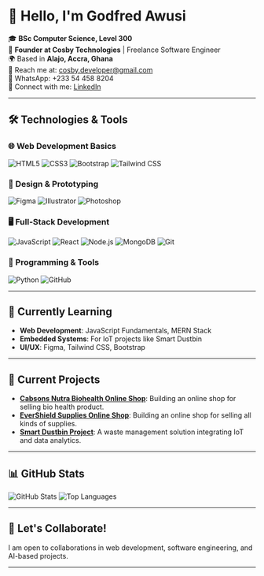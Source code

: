 # 👋 Hello, I'm Godfred Awusi

🎓 **BSc Computer Science, Level 300**  
💼 **Founder at Cosby Technologies** | Freelance Software Engineer  
🌍 Based in **Alajo, Accra, Ghana**  
📧 Reach me at: [cosby.developer@gmail.com](mailto:cosby.developer@gmail.com)  
📱 WhatsApp: +233 54 458 8204  
🔗 Connect with me: [LinkedIn](https://www.linkedin.com/in/godfred-awusi-dev)  

---

## 🛠️ Technologies & Tools

### 🌐 Web Development Basics
![HTML5](https://img.shields.io/badge/HTML5-E34F26?style=for-the-badge&logo=html5&logoColor=white)
![CSS3](https://img.shields.io/badge/CSS3-1572B6?style=for-the-badge&logo=css3&logoColor=white)
![Bootstrap](https://img.shields.io/badge/Bootstrap-7952B3?style=for-the-badge&logo=bootstrap&logoColor=white)
![Tailwind CSS](https://img.shields.io/badge/TailwindCSS-06B6D4?style=for-the-badge&logo=tailwindcss&logoColor=white)

### 🎨 Design & Prototyping
![Figma](https://img.shields.io/badge/Figma-F24E1E?style=for-the-badge&logo=figma&logoColor=white)
![Illustrator](https://img.shields.io/badge/Illustrator-FF9A00?style=for-the-badge&logo=adobeillustrator&logoColor=white)
![Photoshop](https://img.shields.io/badge/Photoshop-31A8FF?style=for-the-badge&logo=adobephotoshop&logoColor=white)

### 🖥️ Full-Stack Development
![JavaScript](https://img.shields.io/badge/JavaScript-F7DF1E?style=for-the-badge&logo=javascript&logoColor=black)
![React](https://img.shields.io/badge/React-61DAFB?style=for-the-badge&logo=react&logoColor=black)
![Node.js](https://img.shields.io/badge/Node.js-339933?style=for-the-badge&logo=node.js&logoColor=white)
![MongoDB](https://img.shields.io/badge/MongoDB-47A248?style=for-the-badge&logo=mongodb&logoColor=white)
![Git](https://img.shields.io/badge/Git-F05032?style=for-the-badge&logo=git&logoColor=white)

### 🐍 Programming & Tools
![Python](https://img.shields.io/badge/Python-3776AB?style=for-the-badge&logo=python&logoColor=white)
![GitHub](https://img.shields.io/badge/GitHub-181717?style=for-the-badge&logo=github&logoColor=white)

---

## 🌱 Currently Learning
- **Web Development**: JavaScript Fundamentals, MERN Stack  
- **Embedded Systems**: For IoT projects like Smart Dustbin  
- **UI/UX**: Figma, Tailwind CSS, Bootstrap  

---

## 📝 Current Projects
- **[Cabsons Nutra Biohealth Online Shop](https://cabsonsnutrabiohealth.com)**: Building an online shop for selling bio health product.  
- **[EverShield Supplies Online Shop](https://github.com/cosbyDeveloper/EverShield-Supplies)**: Building an online shop for selling all kinds of supplies.  
- **[Smart Dustbin Project](https://github.com/cosbyDeveloper/Smart-Dustbin)**: A waste management solution integrating IoT and data analytics.

---

## 📊 GitHub Stats

![GitHub Stats](https://github-readme-stats.vercel.app/api?username=cosbyDeveloper&show_icons=true&theme=radical)
![Top Languages](https://github-readme-stats.vercel.app/api/top-langs/?username=cosbyDeveloper&layout=compact&theme=radical)

---

## 🚀 Let's Collaborate!
I am open to collaborations in web development, software engineering, and AI-based projects.

---
